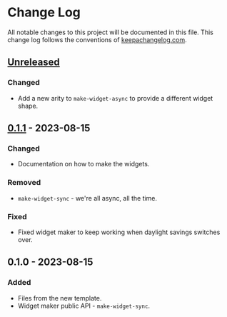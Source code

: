 # Change Log
All notable changes to this project will be documented in this file. This change log follows the conventions of [keepachangelog.com](http://keepachangelog.com/).

## [Unreleased]
### Changed
- Add a new arity to `make-widget-async` to provide a different widget shape.

## [0.1.1] - 2023-08-15
### Changed
- Documentation on how to make the widgets.

### Removed
- `make-widget-sync` - we're all async, all the time.

### Fixed
- Fixed widget maker to keep working when daylight savings switches over.

## 0.1.0 - 2023-08-15
### Added
- Files from the new template.
- Widget maker public API - `make-widget-sync`.

[Unreleased]: https://sourcehost.site/your-name/rinha-backend/compare/0.1.1...HEAD
[0.1.1]: https://sourcehost.site/your-name/rinha-backend/compare/0.1.0...0.1.1
